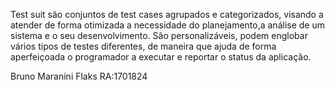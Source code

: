 Test suit são conjuntos de test cases agrupados e categorizados, visando a atender de forma otimizada a necessidade do planejamento,a análise de um sistema e o seu desenvolvimento. São personalizáveis, podem englobar vários tipos de testes diferentes, de maneira que ajuda de forma aperfeiçoada o programador a executar e reportar o status da aplicação.

Bruno Maranini Flaks
RA:1701824
